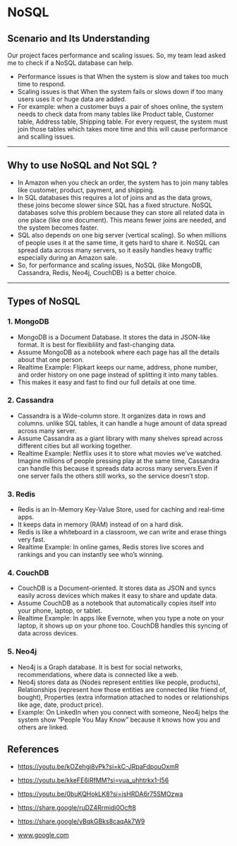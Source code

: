 # NoSQL 

## Scenario and Its Understanding  

 Our project faces performance and scaling issues. So, my team lead asked me to check if a NoSQL database can help.
 - Performance issues is that When the system is slow and takes too much time to respond.
 - Scaling issues is that When the system fails or slows down if too many users uses it or huge data are added. 
 - For example: when a customer buys a pair of shoes online, the system needs to check data from many tables like Product table, Customer table, Address         table, Shipping table. For every request, the system must join those tables which takes more time and this will cause performance and scalling issues. 

---

## Why to use NoSQL and Not SQL ? 

- In Amazon when you check an order, the system has to join many tables like customer, product, payment, and shipping. 
- In SQL databases this requires a lot of joins and as the data grows, these joins become slower since SQL has a fixed structure.
NoSQL databases solve this problem because they can store all related data in one place (like one document). This means fewer joins are needed, and the system becomes faster.  
- SQL also depends on one big server (vertical scaling). So when millions of people uses it at the same time, it gets hard to share it. NoSQL can spread data 
across many servers, so it easily handles heavy traffic especially during an Amazon sale.  
- So, for performance and scaling issues, NoSQL (like MongoDB, Cassandra, Redis, Neo4j, CouchDB) is a better choice. 

---

## Types of NoSQL    

### 1. MongoDB  
   - MongoDB is a Document Database. It stores the data in JSON-like format. It is best for flexiblility and fast-changing data.  
   - Assume MongoDB as a notebook where each page has all the details about that one person.  
   - Realtime Example: Flipkart keeps our name, address, phone number, and order history on one page instead of splitting it into many tables.  
   - This makes it easy and fast to find our full details at one time.  

### 2. Cassandra  
   - Cassandra is a Wide-column store. It organizes data in rows and columns. unlike SQL tables, it can handle a huge amount of data spread across many server.  
   - Assume Cassandra as a giant library with many shelves spread across different cities but all working together.  
   - Realtime Example: Netflix uses it to store what movies we’ve watched. Imagine millions of people pressing play at the same time, Cassandra can handle this          because it spreads data across many servers.Even if one server fails the others still works, so the service doesn’t stop.  

### 3. Redis  
   - Redis is an In-Memory Key-Value Store, used for caching and real-time apps.  
   - It keeps data in memory (RAM) instead of on a hard disk.
   - Redis is like a whiteboard in a classroom, we can write and erase things very fast.  
   - Realtime Example: In online games, Redis stores live scores and rankings and you can instantly see who’s winning.  

### 4. CouchDB  
   - CouchDB is a Document-oriented. It stores data as JSON and syncs easily across devices which makes it easy to share and update data.  
   - Assume CouchDB as a notebook that automatically copies itself into your phone, laptop, or tablet.  
   - Realtime Example: In apps like Evernote, when you type a note on your laptop, it shows up on your phone too. CouchDB handles this syncing of data across            devices.    

### 5. Neo4j  
   - Neo4j is a Graph database. It is best for social networks, recommendations, where data is connected like a web.  
   - Neo4j stores data as (Nodes represent entities like people, products), Relationships (represent how those entities are connected like friend of, bought),
     Properties (extra information attached to nodes or relationships like age, date, product price).
   - Example: On LinkedIn when you connect with someone, Neo4j helps the system show “People You May Know” because it knows how you and others are linked.

## References 

- https://youtu.be/kOZehgi8vPk?si=kC-JRpaFdpouOxmR
  
- https://youtu.be/kkeFE6iRfMM?si=vua_uhhtrkx1-I56

- https://youtu.be/0buKQHokLK8?si=isHRDA6r75SMOzwa

- https://share.google/ruDZ4Rrmidi0Ocft8

- https://share.google/yBqkGBks8caqAk7W9
  
- www.google.com

